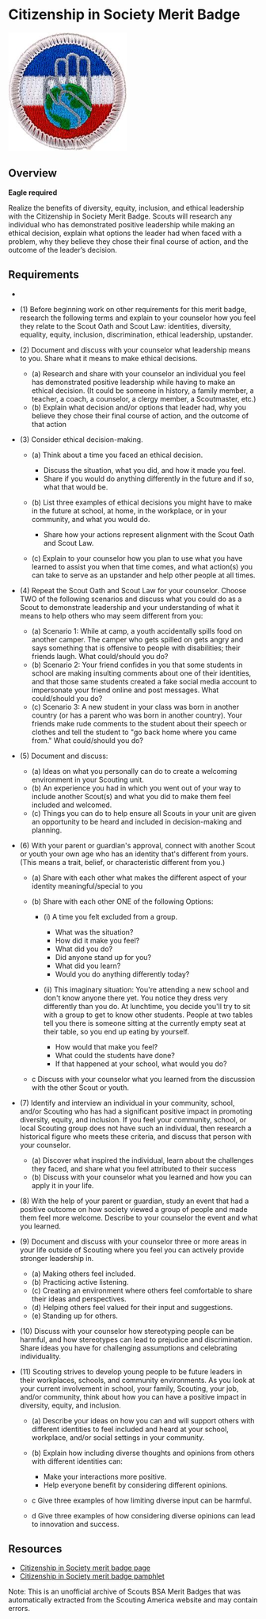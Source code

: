 

# Citizenship in Society Merit Badge

![Citizenship in Society Merit Badge](images/citizenship-in-society-merit-badge.jpg)

## Overview

**Eagle required**

Realize the benefits of diversity, equity, inclusion, and ethical leadership with the Citizenship in Society Merit Badge. Scouts will research any individual who has demonstrated positive leadership while making an ethical decision, explain what options the leader had when faced with a problem, why they believe they chose their final course of action, and the outcome of the leader’s decision.

## Requirements

* 
* (1) Before beginning work on other requirements for this merit badge, research the following terms and explain to your counselor how you feel they relate to the Scout Oath and Scout Law: identities, diversity, equality, equity, inclusion, discrimination, ethical leadership, upstander.
* (2) Document and discuss with your counselor what leadership means to you. Share what it means to make ethical decisions.
    * (a) Research and share with your counselor an individual you feel has demonstrated positive leadership while having to make an ethical decision. (It could be someone in history, a family member, a teacher, a coach, a counselor, a clergy member, a Scoutmaster, etc.)
    * (b) Explain what decision and/or options that leader had, why you believe they chose their final course of action, and the outcome of that action


* (3) Consider ethical decision-making.
    * (a) Think about a time you faced an ethical decision.
        * Discuss the situation, what you did, and how it made you feel.
        * Share if you would do anything differently in the future and if so, what that would be.


    * (b) List three examples of ethical decisions you might have to make in the future at school, at home, in the workplace, or in your community, and what you would do.
        * Share how your actions represent alignment with the Scout Oath and Scout Law.


    * (c) Explain to your counselor how you plan to use what you have learned to assist you when that time comes, and what action(s) you can take to serve as an upstander and help other people at all times.


* (4) Repeat the Scout Oath and Scout Law for your counselor. Choose TWO of the following scenarios and discuss what you could do as a Scout to demonstrate leadership and your understanding of what it means to help others who may seem different from you:
    * (a) Scenario 1: While at camp, a youth accidentally spills food on another camper. The camper who gets spilled on gets angry and says something that is offensive to people with disabilities; their friends laugh. What could/should you do?
    * (b) Scenario 2: Your friend confides in you that some students in school are making insulting comments about one of their identities, and that those same students created a fake social media account to impersonate your friend online and post messages. What could/should you do?
    * (c) Scenario 3: A new student in your class was born in another country (or has a parent who was born in another country). Your friends make rude comments to the student about their speech or clothes and tell the student to "go back home where you came from." What could/should you do?


* (5) Document and discuss:
    * (a) Ideas on what you personally can do to create a welcoming environment in your Scouting unit.
    * (b) An experience you had in which you went out of your way to include another Scout(s) and what you did to make them feel included and welcomed.
    * (c) Things you can do to help ensure all Scouts in your unit are given an opportunity to be heard and included in decision-making and planning.


* (6) With your parent or guardian's approval, connect with another Scout or youth your own age who has an identity that's different from yours. (This means a trait, belief, or characteristic different from you.)
    * (a) Share with each other what makes the different aspect of your identity meaningful/special to you
    * (b) Share with each other ONE of the following Options:
        * (i) A time you felt excluded from a group.
            * What was the situation?
            * How did it make you feel?
            * What did you do?
            * Did anyone stand up for you?
            * What did you learn?
            * Would you do anything differently today?


        * (ii)  This imaginary situation: You're attending a new school and don't know anyone there yet. You notice they dress very differently than you do. At lunchtime, you decide you'll try to sit with a group to get to know other students. People at two tables tell you there is someone sitting at the currently empty seat at their table, so you end up eating by yourself.
            * How would that make you feel?
            * What could the students have done?
            * If that happened at your school, what would you do?




    * c Discuss with your counselor what you learned from the discussion with the other Scout or youth.


* (7) Identify and interview an individual in your community, school, and/or Scouting who has had a significant positive impact in promoting diversity, equity, and inclusion. If you feel your community, school, or local Scouting group does not have such an individual, then research a historical figure who meets these criteria, and discuss that person with your counselor.
    * (a) Discover what inspired the individual, learn about the challenges they faced, and share what you feel attributed to their success
    * (b) Discuss with your counselor what you learned and how you can apply it in your life.


* (8) With the help of your parent or guardian, study an event that had a positive outcome on how society viewed a group of people and made them feel more welcome. Describe to your counselor the event and what you learned.
* (9) Document and discuss with your counselor three or more areas in your life outside of Scouting where you feel you can actively provide stronger leadership in.
    * (a) Making others feel included.
    * (b) Practicing active listening.
    * (c) Creating an environment where others feel comfortable to share their ideas and perspectives.
    * (d) Helping others feel valued for their input and suggestions.
    * (e) Standing up for others.


* (10) Discuss with your counselor how stereotyping people can be harmful, and how stereotypes can lead to prejudice and discrimination. Share ideas you have for challenging assumptions and celebrating individuality.
* (11) Scouting strives to develop young people to be future leaders in their workplaces, schools, and community environments. As you look at your current involvement in school, your family, Scouting, your job, and/or community, think about how you can have a positive impact in diversity, equity, and inclusion.
    * (a) Describe your ideas on how you can and will support others with different identities to feel included and heard at your school, workplace, and/or social settings in your community.
    * (b) Explain how including diverse thoughts and opinions from others with different identities can:
        * Make your interactions more positive.
        * Help everyone benefit by considering different opinions.


    * c Give three examples of how limiting diverse input can be harmful.
    * d Give three examples of how considering diverse opinions can lead to innovation and success.




## Resources

- [Citizenship in Society merit badge page](https://www.scouting.org/merit-badges/citizenship-in-society/)
- [Citizenship in Society merit badge pamphlet](None)

Note: This is an unofficial archive of Scouts BSA Merit Badges that was automatically extracted from the Scouting America website and may contain errors.